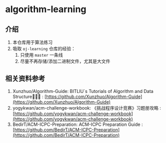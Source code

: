 # algorithm-learning


## 介绍

1. 本仓库用于算法练习
2. 吸取 `oj-learning` 仓库的经验：
   1. 只使用 `master` 一条线
   2. 尽量不再存储/添加二进制文件，尤其是大文件

## 相关资料参考

1. Xunzhuo/Algorithm-Guide: BITLIU`s Tutorials of Algorithm and Data Structure🚀🚀🚀 : [https://github.com/Xunzhuo/Algorithm-Guide](https://github.com/Xunzhuo/Algorithm-Guide)
2. yogykwan/acm-challenge-workbook: 《挑战程序设计竞赛》习题册攻略 : [https://github.com/yogykwan/acm-challenge-workbook](https://github.com/yogykwan/acm-challenge-workbook)
3. BedirT/ACM-ICPC-Preparation: ACM-ICPC Preparation Guide : [https://github.com/BedirT/ACM-ICPC-Preparation](https://github.com/BedirT/ACM-ICPC-Preparation)